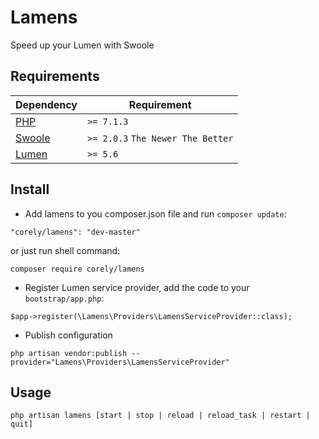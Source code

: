 # Lamens

Speed up your Lumen with Swoole

## Requirements

| Dependency | Requirement |
| -------- | -------- |
| [PHP](https://secure.php.net/manual/en/install.php) | `>= 7.1.3` |
| [Swoole](https://www.swoole.co.uk/) | `>= 2.0.3` `The Newer The Better` |
| [Lumen](https://lumen.laravel.com/) | `>= 5.6` |

## Install


- Add lamens to you composer.json file and run `composer update`:

```
"corely/lamens": "dev-master"
```

or just run shell command:

```shell
composer require corely/lamens
```

- Register Lumen service provider, add the code to your `bootstrap/app.php`:

```
$app->register(\Lamens\Providers\LamensServiceProvider::class);
```

- Publish configuration

```
php artisan vendor:publish --provider="Lamens\Providers\LamensServiceProvider"
```

## Usage

```shell
php artisan lamens [start | stop | reload | reload_task | restart | quit]
```
